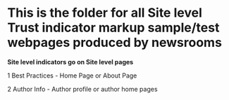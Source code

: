 # This is the folder for all Site level Trust indicator markup sample/test webpages produced by newsrooms


**Site level indicators go on Site level pages**

1 Best Practices - Home Page or About Page

2 Author Info - Author profile or author home pages 
